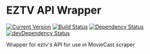 # EZTV API Wrapper
[![Current Version](https://img.shields.io/npm/v/@moviecast/eztv-api.svg)](https://www.npmjs.com/package/@moviecast/eztv-api)
[![Build Status](https://img.shields.io/travis/MovieCast/eztv-api/master.svg?branch=master)](https://travis-ci.org/MovieCast/eztv-api)
[![Dependency Status](https://img.shields.io/david/MovieCast/eztv-api.svg)](https://david-dm.org/MovieCast/eztv-api)
[![devDependency Status](https://img.shields.io/david/dev/MovieCast/eztv-api.svg)](https://david-dm.org/MovieCast/eztv-api?type=dev)

Wrapper for eztv's API for use in MovieCast scraper